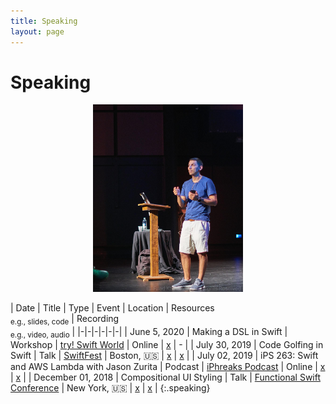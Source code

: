 ```yaml
---
title: Speaking
layout: page
---
```


# Speaking
<p style="text-align:center;"><img src="/assets/images/talks/2019_SwiftFest.jpg" alt="picture-of-jason-giving-a-talk" height="300"></p>

| Date | Title | Type | Event | Location | Resources<br><sub>e.g., slides, code</sub> | Recording<br><sub>e.g., video, audio</sub> |
|-|-|-|-|-|-|
| June 5, 2020 | Making a DSL in Swift | Workshop | [try! Swift World](https://www.tryswift.co/world/) | Online | [x](https://github.com/jasonzurita/talks/tree/master/Making%20a%20DSL%20in%20Swift%20Workshop) | - |
| July 30, 2019 | Code Golfing in Swift | Talk | [SwiftFest](https://swiftfest.io) | Boston, 🇺🇸 | [x](https://github.com/jasonzurita/talks/tree/master/Code%20Golfing%20in%20Swift) | [x](https://www.pluralsight.com/courses/swiftfest-boston-2019-session-19) |
| July 02, 2019 | iPS 263: Swift and AWS Lambda with Jason Zurita | Podcast | [iPhreaks Podcast](https://devchat.tv/iphreaks/) | Online | [x](http://jasonzurita.com/websites-using-swift-and-aws-lambda/) | [x](https://devchat.tv/iphreaks/ips-263-swift-and-aws-lambda-with-jason-zurita/) |
| December 01, 2018 | Compositional UI Styling | Talk | [Functional Swift Conference](http://2018.funswiftconf.com) | New York, 🇺🇸 | [x](https://github.com/jasonzurita/talks/tree/master/Compositional%20UI%20Styling) | [x](https://www.youtube.com/watch?v=XJreRR0cC3E&feature=emb_title) |
{:.speaking}
